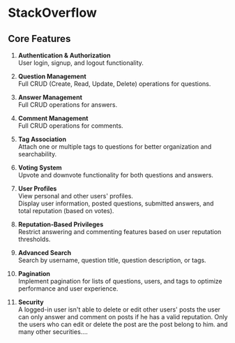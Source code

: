 # StackOverflow

## Core Features

1. **Authentication & Authorization**  
   User login, signup, and logout functionality.

2. **Question Management**  
   Full CRUD (Create, Read, Update, Delete) operations for questions.

3. **Answer Management**  
   Full CRUD operations for answers.

4. **Comment Management**  
   Full CRUD operations for comments.

5. **Tag Association**  
   Attach one or multiple tags to questions for better organization and searchability.

6. **Voting System**  
   Upvote and downvote functionality for both questions and answers.

7. **User Profiles**  
   View personal and other users' profiles.  
   Display user information, posted questions, submitted answers, and total reputation (based on votes).

8. **Reputation-Based Privileges**  
   Restrict answering and commenting features based on user reputation thresholds.

9. **Advanced Search**  
   Search by username, question title, question description, or tags.

10. **Pagination**  
    Implement pagination for lists of questions, users, and tags to optimize performance and user experience.
    
11. **Security**  
    A logged-in user isn't able to delete or edit other users' posts the user can only answer and comment on posts if he has a valid reputation.
    Only the users who can edit or delete the post are the post belong to him.
    and many other securities....
